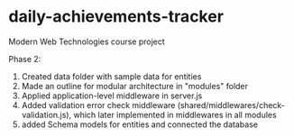 # daily-achievements-tracker
Modern Web Technologies course project

Phase 2:
1. Created data folder with sample data for entities
2. Made an outline for modular architecture in "modules" folder 
3. Applied application-level middleware in server.js
4. Added validation error check middleware (shared/middlewares/check-validation.js), which later implemented in middlewares in all modules
5. added Schema models for entities and connected the database